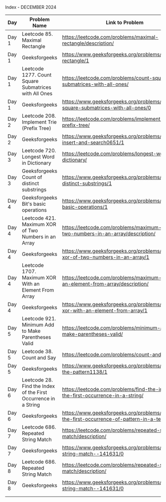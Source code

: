Index - DECEMBER 2024

| Day   | Problem Name                                          | Link to Problem                                                                 | Notes |
| ----- | ----------------------------------------------------- | ------------------------------------------------------------------------------- | ----- |
| Day 1 | Leetcode 85. Maximal Rectangle                        | https://leetcode.com/problems/maximal-rectangle/description/                    | -     |
| Day 1 | Geeksforgeeks                                         | https://www.geeksforgeeks.org/problems/max-rectangle/1                          | -     |
| Day 1 | Leetcode 1277. Count Square Submatrices with All Ones | https://leetcode.com/problems/count-square-submatrices-with-all-ones/           | -     |
| Day 1 | Geeksforgeeks                                         | https://www.geeksforgeeks.org/problems/count-square-submatrices-with-all-ones/0 | -     |
| Day 2 | Leetcode 208. Implement Trie (Prefix Tree) | https://leetcode.com/problems/implement-trie-prefix-tree/ | -      |
| Day 2 | Geeksforgeeks | https://www.geeksforgeeks.org/problems/trie-insert-and-search0651/1  | -      |
| Day 3 | Leetcode 720. Longest Word in Dictionary | https://leetcode.com/problems/longest-word-in-dictionary/ | -      |
| Day 3 | Geeksforgeeks Count of distinct substrings | https://www.geeksforgeeks.org/problems/count-of-distinct-substrings/1 | -      |
| Day 4 | Geeksforgeeks Bit's basic operations | https://www.geeksforgeeks.org/problems/bits-basic-operations/1 | -      |
| Day 4 | Leetcode 421. Maximum XOR of Two Numbers in an Array | https://leetcode.com/problems/maximum-xor-of-two-numbers-in-an-array/description/ | -      |
| Day 4 | Geeksforgeeks | https://www.geeksforgeeks.org/problems/maximum-xor-of-two-numbers-in-an-array/1 | -      |
| Day 4 | Leetcode 1707. Maximum XOR With an Element From Array | https://leetcode.com/problems/maximum-xor-with-an-element-from-array/description/ | -      |
| Day 4 | Geeksforgeeks | https://www.geeksforgeeks.org/problems/maximum-xor-with-an-element-from-array/1 | -      |
| Day 5 | Leetcode 921. Minimum Add to Make Parentheses Valid | https://leetcode.com/problems/minimum-add-to-make-parentheses-valid/ | -      |
| Day 5 | Leetcode 38. Count and Say | https://leetcode.com/problems/count-and-say/ | -      |
| Day 5 | Geeksforgeeks | https://www.geeksforgeeks.org/problems/decode-the-pattern1138/1 | -      |
| Day 6 | Leetcode 28. Find the Index of the First Occurrence in a String | https://leetcode.com/problems/find-the-index-of-the-first-occurrence-in-a-string/ | -      |
| Day 6 | Geeksforgeeks | https://www.geeksforgeeks.org/problems/index-of-the-first-occurrence-of-pattern-in-a-text/1 | -      |
| Day 7 | Leetcode 686. Repeated String Match | https://leetcode.com/problems/repeated-string-match/description/ | -      |
| Day 7 | Geeksforgeeks | https://www.geeksforgeeks.org/problems/repeated-string-match--141631/0 | -      |
| Day 8 | Leetcode 686. Repeated String Match | https://leetcode.com/problems/repeated-string-match/description/ | -      |
| Day 8 | Geeksforgeeks | https://www.geeksforgeeks.org/problems/repeated-string-match--141631/0 | -      |
|       |                                                       |                                                                                 |       |
|       |                                                       |                                                                                 |       |
